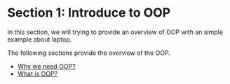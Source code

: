 # Section 1: Introduce to OOP

In this section, we will trying to provide an overview of OOP with an simple example about laptop.

The following sections provide the overview of the OOP.

- [Why we need OOP?](/Introduce-to-OOP/Why-we-need-OOP.md)
- [What is OOP?](/Introduce-to-OOP/What-is-OOP.md)
